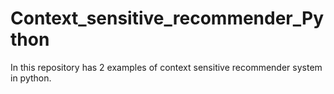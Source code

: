# Context_sensitive_recommender_Python

In this repository has 2 examples of context sensitive recommender system in python.
